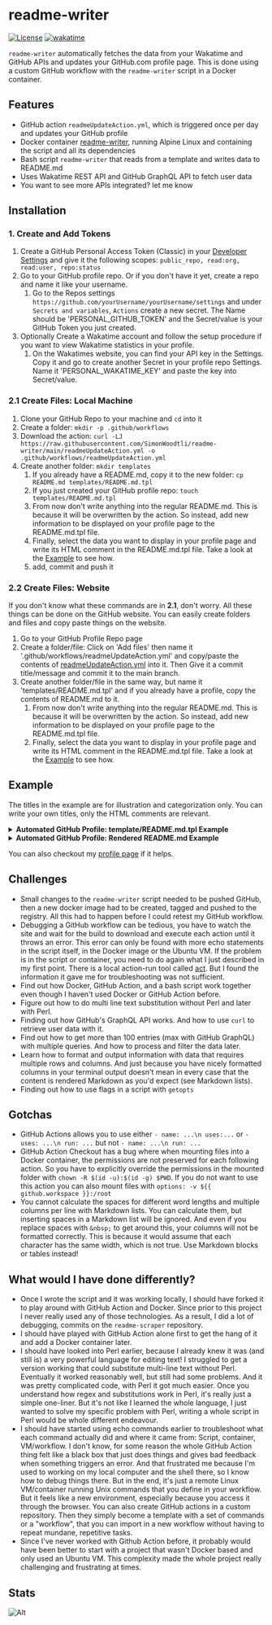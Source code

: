 # readme-writer

[![License](https://img.shields.io/badge/license-Apache2-brightgreen.svg)](LICENSE)
[![wakatime](https://wakatime.com/badge/user/173067c8-7ded-4cfb-8605-b3032659c00c/project/85ba0238-85e9-4fa9-8a0e-e3d684ca9a52.svg)](https://wakatime.com/badge/user/173067c8-7ded-4cfb-8605-b3032659c00c/project/85ba0238-85e9-4fa9-8a0e-e3d684ca9a52)

`readme-writer` automatically fetches the data from your Wakatime and GitHub
APIs and updates your GitHub.com profile page. This is done using a custom
GitHub workflow with the `readme-writer` script in a Docker container.

## Features

* GitHub action `readmeUpdateAction.yml`, which is triggered once per day and
  updates your GitHub profile
* Docker container [readme-writer], running Alpine Linux and containing the
  script and all its dependencies
* Bash script `readme-writer` that reads from a template and writes data to
  README.md
* Uses Wakatime REST API and GitHub GraphQL API to fetch user data
* You want to see more APIs integrated? let me know

## Installation

### 1. Create and Add Tokens

1. Create a GitHub Personal Access Token (Classic) in your [Developer Settings]
   and give it the following scopes: `public_repo, read:org, read:user,
   repo:status`
1. Go to your GitHub profile repo. Or if you don't have it yet, create a repo
   and name it like your username.
    1. Go to the Repos settings
       `https://github.com/yourUsername/yourUsername/settings` and under
       `Secrets and variables`, `Actions`  create a new secret. The Name should
       be 'PERSONAL_GITHUB_TOKEN' and the Secret/value is your GitHub Token you
       just created.
1. Optionally Create a Wakatime account and follow the setup procedure if you
   want to view Wakatime statistics in your profile.
    1. On the Wakatimes website, you can find your API key in the Settings.
       Copy it and go to create another Secret in your profile repo Settings.
       Name it 'PERSONAL_WAKATIME_KEY' and paste the key into Secret/value.

### 2.1 Create Files: Local Machine

1. Clone your GitHub Repo to your machine and `cd` into it
1. Create a folder: `mkdir -p .github/workflows`
1. Download the action: `curl -LJ
   https://raw.githubusercontent.com/SimonWoodtli/readme-writer/main/readmeUpdateAction.yml
   -o .github/workflows/readmeUpdateAction.yml`
1. Create another folder: `mkdir templates`
    1. If you already have a README.md, copy it to the new folder: `cp
       README.md templates/README.md.tpl`
    1. If you just created your GitHub profile repo: `touch
       templates/README.md.tpl`
    1. From now don't write anything into the regular README.md.
       This is because it will be overwritten by the action. So instead, add
       new information to be displayed on your profile page to the
       README.md.tpl file.
    1. Finally, select the data you want to display in your profile page and
       write its HTML comment in the README.md.tpl file. Take a look at the
       [Example] to see how.
    1. add, commit and push it

### 2.2 Create Files: Website

If you don't know what these commands are in **2.1**, don't worry. All these
things can be done on the GitHub website. You can easily create folders and
files and copy paste things on the website.

1. Go to your GitHub Profile Repo page
1. Create a folder/file: Click on 'Add files' then name it '.github/workflows/readmeUpdateAction.yml' and copy/paste the contents of [readmeUpdateAction.yml] into it. Then Give it a commit title/message and commit it to the main branch.
1. Create another folder/file in the same way, but name it 'templates/README.md.tpl' and if you already have a profile, copy the contents of README.md to it.
    1. From now don't write  anything into the regular README.md.
       This is because it will be overwritten by the action. So instead, add
       new information to be displayed on your profile page to the
       README.md.tpl file.
    1. Finally, select the data you want to display in your profile page and
       write its HTML comment in the README.md.tpl file. Take a look at the
       [Example] to see how.

## Example

The titles in the example are for illustration and categorization only. You can write your own titles, only the HTML comments are relevant.

<details>
  <summary><b>Automated GitHub Profile: template/README.md.tpl Example</b></summary>

```markdown
## 👋 &nbsp;Hey there! This is an automated example Profile

Checkout [readme-writer](https://github.com/SimonWoodtli/readme-writer)
for setup instructions!

## GitHub Graphql

### My personal Projects

<!--github-projectsOwn-start-->
<!--github-projectsOwn-end-->

### All Projects I'm recently working on

<!--github-projectsAll-start-->
<!--github-projectsAll-end-->

### Total Repositories I own

<!--github-projectsCount-start-->
<!--github-projectsCount-end-->

### Up for Hire

<!--github-hire-start-->
<!--github-hire-end-->

### My recent Pull Requests

<!--github-pullRequests-start-->
<!--github-pullRequests-end-->

### My recent zet notes

<!--github-zet-start-->
<!--github-zet-end-->

### My recent forks

<!--github-forks-start-->
<!--github-forks-end-->

### My recent stars

<!--github-stars-start-->
<!--github-stars-end-->

### My recent gists

<!--github-gists-start-->
<!--github-gists-end-->

### My recent followers

<!--github-followers-start-->
<!--github-followers-end-->

### My recent sponsors

<!--github-sponsors-start-->
<!--github-sponsors-end-->

### My most used languages

<!--github-languages-start-->
<!--github-languages-end-->

### My most productive day last year

<!--github-productiveDay-start-->
<!--github-productiveDay-end-->

### My most productive time last year

<!--github-productiveTime-start-->
<!--github-productiveTime-end-->


## Wakatime API

### Lately I have been working with the following languages

<!--wakatime-languages-start-->
<!--wakatime-languages-end-->

### Lately I have been working in the following projects

<!--wakatime-projects-start-->
<!--wakatime-projects-end-->

### Lately I have been working with the following editors

<!--wakatime-editors-start-->
<!--wakatime-editors-end-->

### Lately I have worked with the following operating systems

<!--wakatime-operating_systems-start-->
<!--wakatime-operating_systems-end-->

### My current timezone

<!--wakatime-timezone-start-->
<!--wakatime-timezone-end-->
```

</details>

<details>
  <summary><b>Automated GitHub Profile: Rendered README.md Example</b></summary>

![Screenshot from 2023-02-23 15-23-18](https://user-images.githubusercontent.com/66033447/221223488-d3608db8-3f47-406e-b202-2d4eff4510b6.png)

</details>

You can also checkout my [profile page] if it helps.

## Challenges

* Small changes to the `readme-writer` script needed to be pushed GitHub, then
  a new docker image had to be created, tagged and pushed to the registry.
  All this had to happen before I could retest my GitHub workflow.
* Debugging a GitHub workflow can be tedious,
  you have to watch the site and wait for the build to download and execute
  each action until it throws an error. This error can only be found with more
  echo statements in the script itself, in the Docker image or the Ubuntu VM.
  If the problem is in the script or container, you need to do again what
  I just described in my first point. There is a local action-run tool called
  [act]. But I found the information it gave me for troubleshooting was not
  sufficient.
* Find out how Docker, GitHub Action, and a bash script work together even
  though I haven't used Docker or GitHub Action before.
* Figure out how to do multi line text substitution without Perl and later with
  Perl.
* Finding out how GitHub's GraphQL API works. And how to use `curl` to retrieve
  user data with it.
* Find out how to get more than 100 entries (max with GitHub GraphQL) with
  multiple queries. And how to process and filter the data later.
* Learn how to format and output information with data that requires multiple
  rows and columns. And just because you have nicely formatted columns in your
  terminal output doesn't mean in every case that the content is rendered
  Markdown as you'd expect (see Markdown lists).
* Finding out how to use flags in a script with `getopts`

## Gotchas

* GitHub Actions allows you to use either `- name: ...\n uses:...` or `- uses:
  ...\n run: ...` but not `- name: ...\n run: ...`
* GitHub Action Checkout has a bug where when mounting files into a Docker
  container, the permissions are not preserved for each following action. So
  you have to explicitly override the permissions in the mounted folder with
  `chown -R $(id -u):$(id -g) $PWD`. If you do not want to use this action you
  can also mount files with `options: -v ${{ github.workspace }}:/root`
* You cannot calculate the spaces for different word lengths and multiple
  columns per line with Markdown lists. You can calculate them, but inserting
  spaces in a Markdown list will be ignored. And even if you replace spaces
  with `&nbsp;` to get around this, your columns will not be formatted
  correctly. This is because it would assume that each character has the same
  width, which is not true. Use Markdown blocks or tables instead!

## What would I have done differently?

* Once I wrote the script and it was working locally, I should have forked it
  to play around with GitHub Action and Docker. Since prior to this project
  I never really used any of those technologies. As a result, I did a lot of
  debugging, commits on the `readme-scraper` repository.
* I should have played with GitHub Action alone first to get the hang of
  it and add a Docker container later.
* I should have looked into Perl earlier, because I already knew it was (and
  still is) a very powerful language for editing text! I struggled to get
  a version working that could substitute multi-line text without Perl.
  Eventually it worked reasonably well, but still had some problems. And it was
  pretty complicated code, with Perl it got much easier. Once you understand
  how regex and substitutions work in Perl, it's really just a simple
  one-liner. But it's not like I learned the whole language, I just wanted to
  solve my specific problem with Perl, writing a whole script in Perl would be
  whole different endeavour.
* I should have started using echo commands earlier to troubleshoot what each
  command actually did and where it came from: Script, container, VM/workflow.
  I don't know, for some reason the whole GitHub Action thing felt like a black
  box that just does things and gives bad feedback when something triggers an
  error. And that frustrated me because I'm used to working on my local
  computer and the shell there, so I know how to debug things there. But in the
  end, it's just a remote Linux VM/container running Unix commands that you
  define in your workflow. But it feels like a new environment, especially
  because you access it through the browser. You can also create GitHub actions
  in a custom repository. Then they simply become a template with a set of
  commands or a "workflow", that you can import in a new workflow without
  having to repeat mundane, repetitive tasks.
* Since I've never worked with Github Action before, it probably would have
  been better to start with a project that wasn't Docker based and only used an
  Ubuntu VM. This complexity made the whole project really challenging and
  frustrating at times.

## Stats

![Alt](https://repobeats.axiom.co/api/embed/f6897e38db94b353c970a13f76111d248a262db6.svg "Repobeats analytics image")

[profile page]: <https://github.com/SimonWoodtli/SimonWoodtli>
[act]: <https://github.com/nektos/act>
[readme-writer]:<https://hub.docker.com/r/simonwoodtli/readme-writer>
[Example]: <#example>
[readmeUpdateAction.yml]:<https://raw.githubusercontent.com/SimonWoodtli/readme-writer/main/readmeUpdateAction.yml>
[Developer Settings]:<https://github.com/settings/tokens>
